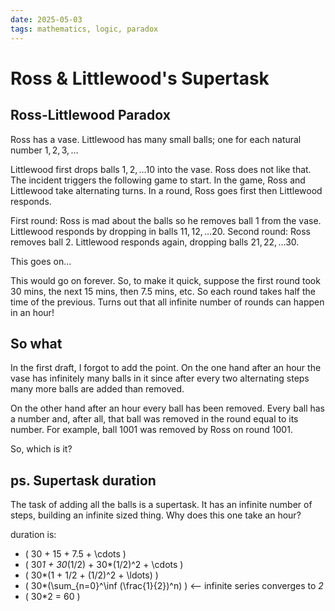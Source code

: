 ```yaml
---
date: 2025-05-03
tags: mathematics, logic, paradox
---
```

# Ross & Littlewood's Supertask

## Ross-Littlewood Paradox

Ross has a vase. Littlewood has many small balls; one for each natural number
$1, 2, 3, \dots$

Littlewood first drops balls $1, 2, \ldots 10$ into the vase. Ross does not like
that. The incident triggers the following game to start. In the game, Ross and
Littlewood take alternating turns. In a round, Ross goes first then Littlewood
responds.

First round: Ross is mad about the balls so he removes ball $1$ from the vase.
Littlewood responds by dropping in balls $11, 12, \ldots 20$. Second round: Ross removes ball
$2$. Littlewood responds again, dropping balls $21, 22, \ldots 30$.

This goes on...

This would go on forever. So, to make it quick, suppose the first round took 30
mins, the next 15 mins, then 7.5 mins, etc. So each round takes half the time
of the previous. Turns out that all infinite number of rounds can happen in an
hour!

## So what

In the first draft, I forgot to add the point. On the one hand after an hour
the vase has infinitely many balls in it since after every two alternating
steps many more balls are added than removed.

On the other hand after an hour
every ball has been removed. Every ball has a number and, after all, that ball was removed
in the round equal to its number. For example, ball 1001 was removed by Ross on round 1001.

So, which is it?

## ps. Supertask duration

The task of adding all the balls is a supertask. It has an infinite number of steps, building an infinite sized thing. Why does this one take an hour?

duration is:

* \( 30 + 15 + 7.5 + \cdots \)
* \( 30*1 + 30*(1/2) + 30*(1/2)^2 + \cdots \)
* \( 30*(1 + 1/2 + (1/2)^2 + \ldots) \)
* \( 30*(\sum_{n=0}^\inf (\frac{1}{2})^n) \)  <-- infinite series converges to *2*
* \( 30*2 = 60 \)
